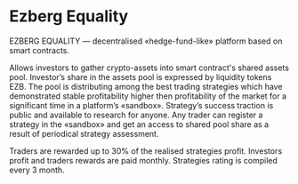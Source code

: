 # Ezberg Equality

EZBERG EQUALITY — decentralised «hedge-fund-like» platform based on smart contracts. 

Allows investors to gather crypto-assets into smart contract's shared assets pool. Investor’s share in the assets pool is expressed by liquidity tokens EZB. The pool is distributing among the best trading strategies which have demonstrated stable profitability higher then profitability of the market for a significant time in a platform’s «sandbox». Strategy’s success traction is public and available to research for anyone. Any trader can register a strategy in the «sandbox» and get an access to shared pool share as a result of periodical strategy assessment. 

Traders are rewarded up to 30% of the realised strategies profit. Investors profit and traders rewards are paid monthly. Strategies rating is compiled every 3 month.

